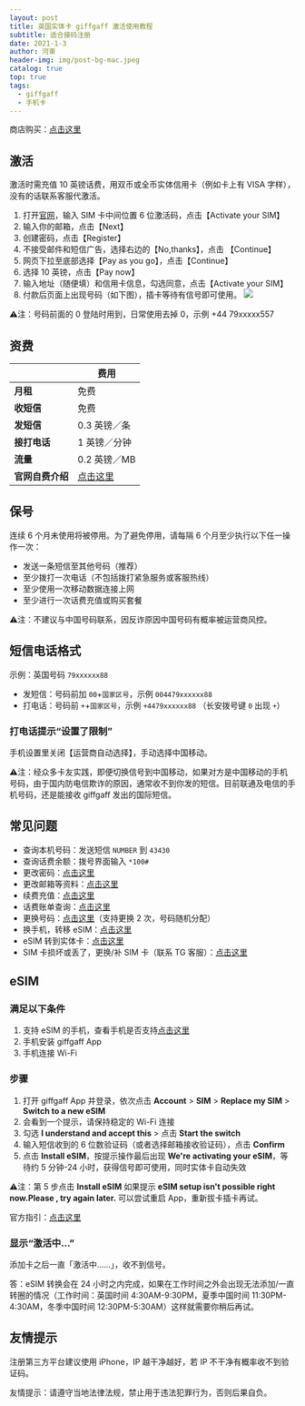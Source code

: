 ```yaml
---
layout: post
title: 英国实体卡 giffgaff 激活使用教程
subtitle: 适合接码注册
date: 2021-1-3
author: 河東
header-img: img/post-bg-mac.jpeg
catalog: true
top: true
tags:
  - giffgaff
  - 手机卡
---
```


商店购买：[点击这里](https://t.me/GVStore)

## 激活

激活时需充值 10 英镑话费，用双币或全币实体信用卡（例如卡上有 VISA 字样），没有的话联系客服代激活。

1. 打开[官网](https://www.giffgaff.com/activate)，输入 SIM 卡中间位置 6 位激活码，点击【Activate your SIM】
2. 输入你的邮箱，点击【Next】
3. 创建密码，点击【Register】
4. 不接受邮件和短信广告，选择右边的【No,thanks】，点击 【Continue】
5. 网页下拉至底部选择【Pay as you go】，点击【Continue】
6. 选择 10 英镑，点击【Pay now】
7. 输入地址（随便填）和信用卡信息，勾选同意，点击【Activate your SIM】
8. 付款后页面上出现号码（如下图），插卡等待有信号即可使用。
![](https://i.imgur.com/Q9cZKmj.png)

⚠️注：号码前面的 0 登陆时用到，日常使用去掉 0，示例 +44 79xxxxx557

## 资费

|  |  费用 |
|  ----  | ----  |
| **月租**  |  免费 |
|  **收短信**  | 免费 |
|  **发短信**       |   0.3 英镑／条 |
|  **接打电话**       |   1 英镑／分钟 |
| **流量**    | 0.2 英镑／MB   |
|**官网自费介绍**|[点击这里](https://www.giffgaff.com/roaming-charges)|

## 保号
连续 6 个月未使用将被停用。为了避免停用，请每隔 6 个月至少执行以下任一操作一次：

- 发送一条短信至其他号码（推荐）
- 至少拨打一次电话（不包括拨打紧急服务或客服热线）
- 至少使用一次移动数据连接上网
- 至少进行一次话费充值或购买套餐

⚠️注：不建议与中国号码联系，因反诈原因中国号码有概率被运营商风控。

## 短信电话格式

示例：英国号码 `79xxxxxx88`
- 发短信：号码前加 `00`+`国家区号`，示例 `004479xxxxxx88`
- 打电话：号码前 `+`+`国家区号`，示例 `+4479xxxxxx88` （长安拨号键 `0` 出现 `+`）

### 打电话提示“设置了限制”

手机设置里关闭【运营商自动选择】，手动选择中国移动。

⚠️注：经众多卡友实践，即便切换信号到中国移动，如果对方是中国移动的手机号码，由于国内防电信欺诈的原因，通常收不到你发的短信。目前联通及电信的手机号码，还是能接收 giffgaff 发出的国际短信。

## 常见问题

- 查询本机号码：发送短信 `NUMBER` 到 `43430`
- 查询话费余额：拨号界面输入 `*100#`
- 更改密码：[点击这里](https://www.giffgaff.com/auth/reset-password)
- 更改邮箱等资料：[点击这里](https://www.giffgaff.com/profile/details)
- 续费充值：[点击这里](https://www.giffgaff.com/top-up)
- 话费账单查询：[点击这里](https://www.giffgaff.com/profile/usage-statement)
- 更换号码：[点击这里](https://www.giffgaff.com/profile/details/getnumber)（支持更换 2 次，号码随机分配）
- 换手机，转移 eSIM：[点击这里](https://www.giffgaff.com/help/articles/can-i-still-use-my-esim-if-i-switch-to-a-different-phone)
- eSIM 转到实体卡：[点击这里](https://www.giffgaff.com/help/articles/can-i-switch-back-to-a-physical-sim-card-from-an-esim)
- SIM 卡损坏或丢了，更换/补 SIM 卡（联系 TG 客服）：[点击这里](https://www.giffgaff.com/profile/details#simswap)

## eSIM

### 满足以下条件

1. 支持 eSIM 的手机，查看手机是否支持[点击这里](https://www.giffgaff.com/help/articles/can-i-use-an-esim-in-my-current-phone)
2. 手机安装 giffgaff App
3. 手机连接 Wi-Fi

### 步骤

1. 打开 giffgaff App 并登录，依次点击 **Account** > **SIM** > **Replace my SIM** > **Switch to a new eSIM**
2. 会看到一个提示，请保持稳定的 Wi-Fi 连接
3. 勾选 **I understand and accept this** > 点击 **Start the switch**
4. 输入短信收到的 6 位数验证码（或者选择邮箱接收验证码），点击 **Confirm**
5. 点击 **Install eSIM**，按提示操作最后出现 **We're activating your eSIM**，等待约 5 分钟-24 小时，获得信号即可使用，同时实体卡自动失效

⚠️注：第 5 步点击 **Install eSIM** 如果提示 **eSIM setup isn't possible right now.Please , try again later.** 可以尝试重启 App，重新拔卡插卡再试。

官方指引：[点击这里](https://www.giffgaff.com/help/articles/how-do-i-get-an-esim-on-giffgaff)

### 显示“激活中…”

添加卡之后一直「激活中……」，收不到信号。

答：eSIM 转换会在 24 小时之内完成，如果在工作时间之外会出现无法添加/一直转圈的情况（工作时间：英国时间 4:30AM-9:30PM，夏季中国时间 11:30PM-4:30AM，冬季中国时间 12:30PM-5:30AM）这样就需要你稍后再试。

## 友情提示

注册第三方平台建议使用 iPhone，IP 越干净越好，若 IP 不干净有概率收不到验证码。

友情提示：请遵守当地法律法规，禁止用于违法犯罪行为，否则后果自负。
